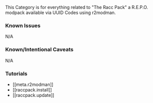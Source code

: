 This Category is for everything related to "The Racc Pack" a R.E.P.O. modpack available via UUID Codes using r2modman.

### Known Issues
N/A

### Known/Intentional Caveats
N/A

### Tutorials
- [[meta.r2modman]]
- [[raccpack.install]]
- [[raccpack.update]]
